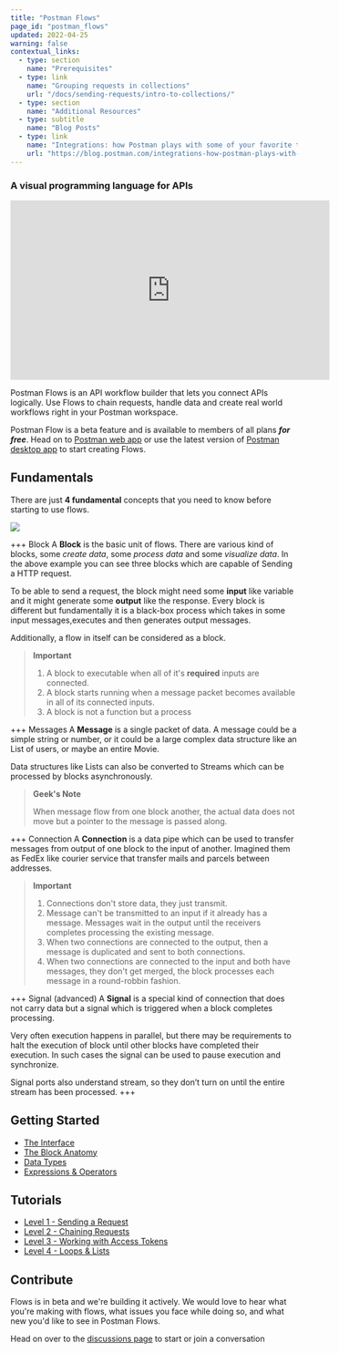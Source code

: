 ```yaml
---
title: "Postman Flows"
page_id: "postman_flows"
updated: 2022-04-25
warning: false
contextual_links:
  - type: section
    name: "Prerequisites"
  - type: link
    name: "Grouping requests in collections"
    url: "/docs/sending-requests/intro-to-collections/"
  - type: section
    name: "Additional Resources"
  - type: subtitle
    name: "Blog Posts"
  - type: link
    name: "Integrations: how Postman plays with some of your favorite tools"
    url: "https://blog.postman.com/integrations-how-postman-plays-with-some-of-your-favorite-tools/"
---
```


### A visual programming language for APIs 
<iframe width="560" height="315" src="https://www.youtube.com/embed/4Yr9CG8Pp14" title="YouTube video player" frameborder="0" allow="accelerometer; autoplay; clipboard-write; encrypted-media; gyroscope; picture-in-picture" allowfullscreen></iframe>

Postman Flows is an API workflow builder that lets you connect APIs logically. Use Flows to chain requests, handle data and create real world workflows right in your Postman workspace.

Postman Flow is a beta feature and is available to members of all plans **_for free_**. 
Head on to [Postman web app](https://go.postman.co/) or use the latest version 
of [Postman desktop app](https://www.postman.com/downloads/) to start creating Flows.

## Fundamentals
There are just **4 fundamental** concepts that you need to know before starting
to use flows.

![](static/concepts.png)

+++ Block
A **Block** is the basic unit of flows. There are various kind of blocks,
some *create data*, some *process data* and some *visualize data*. 
In the above example you can see three blocks which are capable of Sending a HTTP request.

To be able to send a request, the block might need some **input** like variable
and it might generate some **output** like the response. Every block is different but fundamentally 
it is a black-box process which takes in some input messages,executes and then generates output messages.

Additionally, a flow in itself can be considered as a block.

> **Important**
> 1. A block to executable when all of it's **required** inputs are connected.
> 2. A block starts running when a message packet becomes available in all of its connected inputs.
> 3. A block is not a function but a process

+++ Messages
A **Message** is a single packet of data. A message could be a simple string or number, or it could be a
large complex data structure like an List of users, or maybe an entire Movie.

Data structures like Lists can also be converted to Streams which can be processed by blocks asynchronously.

> **Geek's Note**
> 
> When message flow from one block another, the actual data does not move but a pointer to the message is passed along.

+++ Connection
A **Connection** is a data pipe which can be used to transfer messages from output of one block to the
input of another. Imagined them as FedEx like courier service that transfer mails and parcels between addresses.

> **Important**
> 1. Connections don't store data, they just transmit.
> 2. Message can't be transmitted to an input if it already has a message. Messages wait in the output until the receivers completes processing the existing message.
> 3. When two connections are connected to the output, then a message is duplicated and sent to both connections.
> 4. When two connections are connected to the input and both have messages, they don't get merged, the block processes each message in a round-robbin fashion.

+++ Signal (advanced)
A **Signal** is a special kind of connection that does not carry data but a signal which is triggered when a block completes processing.

Very often execution happens in parallel, but there may be requirements to halt the execution of block until other blocks have completed their execution. 
In such cases the signal can be used to pause execution and synchronize. 

Signal ports also understand stream, so they don’t turn on until the entire stream has been processed.
+++

## Getting Started
* [The Interface](getting-started/interface.md)
* [The Block Anatomy](getting-started/blocks.md)
* [Data Types](getting-started/data-types.md)
* [Expressions & Operators](getting-started/operators.md)

## Tutorials
* [Level 1 - Sending a Request](tutorials/sending-a-request.md)
* [Level 2 - Chaining Requests](tutorials/chaining-requests.md)
* [Level 3 - Working with Access Tokens](tutorials/working-with-access-token.md)
* [Level 4 - Loops & Lists](tutorials/loops.md)

## Contribute

Flows is in beta and we're building it actively. We would love to hear what you're making with flows, what issues you face while doing so, and what new you'd like to see in Postman Flows.

Head on over to the [discussions page](https://github.com/postmanlabs/postman-flows/discussions) to start or join a conversation
